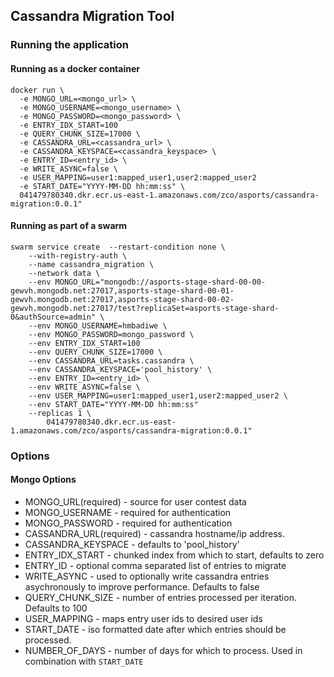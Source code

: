 ## Cassandra Migration Tool

### Running the application

#### Running as a docker container
```
docker run \
  -e MONGO_URL=<mongo_url> \
  -e MONGO_USERNAME=<mongo_username> \
  -e MONGO_PASSWORD=<mongo_password> \
  -e ENTRY_IDX_START=100
  -e QUERY_CHUNK_SIZE=17000 \
  -e CASSANDRA_URL=<cassandra_url> \
  -e CASSANDRA_KEYSPACE=<cassandra_keyspace> \
  -e ENTRY_ID=<entry_id> \
  -e WRITE_ASYNC=false \
  -e USER_MAPPING=user1:mapped_user1,user2:mapped_user2
  -e START_DATE="YYYY-MM-DD hh:mm:ss" \
  041479780340.dkr.ecr.us-east-1.amazonaws.com/zco/asports/cassandra-migration:0.0.1"
```

#### Running as part of a swarm
```
swarm service create  --restart-condition none \
    --with-registry-auth \
    --name cassandra_migration \
    --network data \
    --env MONGO_URL="mongodb://asports-stage-shard-00-00-gewvh.mongodb.net:27017,asports-stage-shard-00-01-gewvh.mongodb.net:27017,asports-stage-shard-00-02-gewvh.mongodb.net:27017/test?replicaSet=asports-stage-shard-0&authSource=admin" \
    --env MONGO_USERNAME=hmbadiwe \
    --env MONGO_PASSWORD=mongo_password \
    --env ENTRY_IDX_START=100
    --env QUERY_CHUNK_SIZE=17000 \
    --env CASSANDRA_URL=tasks.cassandra \
    --env CASSANDRA_KEYSPACE='pool_history' \
    --env ENTRY_ID=<entry_id> \
    --env WRITE_ASYNC=false \
    --env USER_MAPPING=user1:mapped_user1,user2:mapped_user2 \
    --env START_DATE="YYYY-MM-DD hh:mm:ss"
    --replicas 1 \
        041479780340.dkr.ecr.us-east-1.amazonaws.com/zco/asports/cassandra-migration:0.0.1"

```


### Options

#### Mongo Options
* MONGO_URL(required) - source for user contest data
* MONGO_USERNAME - required for authentication
* MONGO_PASSWORD - required for authentication
* CASSANDRA_URL(required) - cassandra hostname/ip address.
* CASSANDRA_KEYSPACE - defaults to 'pool_history'
* ENTRY_IDX_START - chunked index from which to start, defaults to zero
* ENTRY_ID - optional comma separated list of entries to migrate
* WRITE_ASYNC - used to optionally write cassandra entries asychronously to improve performance. Defaults to false
* QUERY_CHUNK_SIZE - number of entries processed per iteration. Defaults to 100
* USER_MAPPING - maps entry user ids to desired user ids
* START_DATE - iso formatted date after which entries should be processed.
* NUMBER_OF_DAYS - number of days for which to process. Used in combination with `START_DATE`